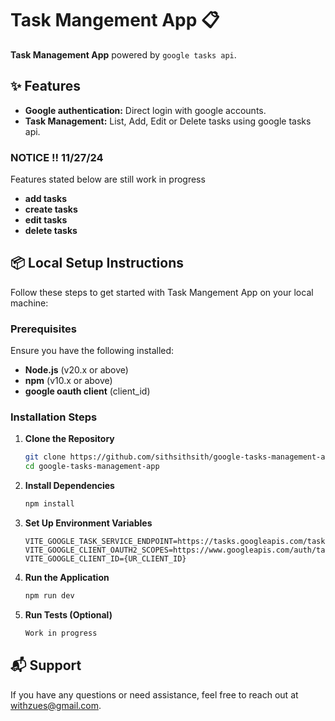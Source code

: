 # Task Mangement App 📋

**Task Management App** powered by `google tasks api`.

## ✨ Features

- **Google authentication:** Direct login with google accounts.
- **Task Management:** List, Add, Edit or Delete tasks using google tasks api.

### NOTICE !! 11/27/24

Features stated below are still work in progress

- **add tasks**
- **create tasks**
- **edit tasks**
- **delete tasks**

## 📦 Local Setup Instructions

Follow these steps to get started with Task Mangement App on your local machine:

### Prerequisites

Ensure you have the following installed:

- **Node.js** (v20.x or above)
- **npm** (v10.x or above)
- **google oauth client** (client_id)

### Installation Steps

1. **Clone the Repository**
   ```bash
   git clone https://github.com/sithsithsith/google-tasks-management-app.git
   cd google-tasks-management-app
   ```
2. **Install Dependencies**

   ```bash
   npm install
   ```

3. **Set Up Environment Variables**

   ```env
   VITE_GOOGLE_TASK_SERVICE_ENDPOINT=https://tasks.googleapis.com/tasks/v1
   VITE_GOOGLE_CLIENT_OAUTH2_SCOPES=https://www.googleapis.com/auth/tasks
   VITE_GOOGLE_CLIENT_ID={UR_CLIENT_ID}
   ```

4. **Run the Application**

   ```bash
   npm run dev
   ```

5. **Run Tests (Optional)**

   ```bash
   Work in progress
   ```

## 📬 Support

If you have any questions or need assistance, feel free to reach out at withzues@gmail.com.
